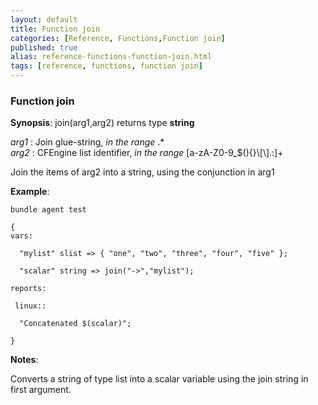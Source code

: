 ```yaml
---
layout: default
title: Function join
categories: [Reference, Functions,Function join]
published: true
alias: reference-functions-function-join.html
tags: [reference, functions, function join]
---
```


### Function join

**Synopsis**: join(arg1,arg2) returns type **string**

  
 *arg1* : Join glue-string, *in the range* .\*   
 *arg2* : CFEngine list identifier, *in the range*
[a-zA-Z0-9\_\$(){}\\[\\].:]+   

Join the items of arg2 into a string, using the conjunction in arg1

**Example**:  
   

```cf3
bundle agent test

{
vars:

  "mylist" slist => { "one", "two", "three", "four", "five" };

  "scalar" string => join("->","mylist");

reports:

 linux::

  "Concatenated $(scalar)";

}
```

**Notes**:  
   

Converts a string of type list into a scalar variable using the join
string in first argument.
